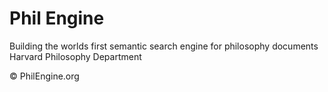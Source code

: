 # Phil Engine
Building the worlds first semantic search engine for philosophy documents
Harvard Philosophy Department

© PhilEngine.org

